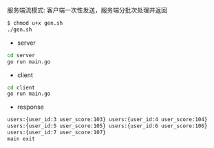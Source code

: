 服务端流模式: 客户端一次性发送，服务端分批次处理并返回

```bash
$ chmod u+x gen.sh                     
./gen.sh
```
+ server
```bash
cd server
go run main.go
```
+ client
```bash
cd client
go run main.go
```

+ response
``` bash
users:{user_id:3 user_score:103} users:{user_id:4 user_score:104}
users:{user_id:5 user_score:105} users:{user_id:6 user_score:106}
users:{user_id:7 user_score:107}
main exit
```